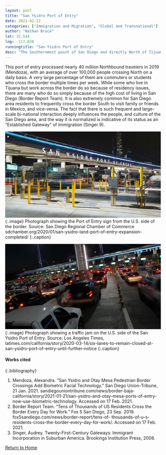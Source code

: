 ```yaml
---
layout: post
title: "San Ysidro Port of Entry"
date: 2021-02-22
categories: ["Immigration and Migration", "Global and Transnational"]
author: "Nathan Bruce"
lat: 32.544
lng: -117.030
runningtitle: "San Ysidro Port of Entry"
desc: "The Southernmost point of San Diego and directly North of Tijuana, this is one of the world’s busiest land border crossings."
---
```

This port of entry processed nearly 40 million Northbound travelers in 2019 (Mendoza), with an average of over 100,000 people crossing North on a daily basis. A very large percentage of them are commuters or students who cross the border multiple times per week. While some who live in Tijuana but work across the border do so because of residency issues, there are many who do so simply because of the high cost of living in San Diego (Border Report Team). It is also extremely common for San Diego area residents to frequently cross the border South to visit family or friends in Mexico, and vice-versa. The fact that there is such frequent and large-scale bi-national interaction deeply influences the people, and culture of the San Diego area, and the way it is normalized is indicative of its status as an “Established Gateway” of immigration (Singer 9).

![San Ysidro Port of Entry Sign](images/SanYsidroPort_Pin2_Image1.jpg)
   {:.image} 
Photograph showing the Port of Entry sign from the U.S. side of the border.
Source: San Diego Regional Chamber of Commerce sdchamber.org/2020/01/san-ysidro-land-port-of-entry-expansion-completed/
   {:.caption} 

![Traffic at San Ysidro Port of Entry](images/SanYsidroPort_Pin2_Image2.jpg)
   {:.image} 
Photograph showing a traffic jam on the U.S. side of the San Ysidro Port of Entry.
Source: Los Angeles Times, latimes.com/california/story/2020-03-14/six-lanes-to-remain-closed-at-san-ysidro-port-of-entry-until-further-notice
   {:.caption} 


#### Works cited

{:.bibliography}
1. Mendoza, Alexandra. “San Ysidro and Otay Mesa Pedestrian Border Crossings Add Biometric Facial Technology.” San Diego Union-Tribune, 21 Jan. 2021. sandiegouniontribune.com/news/border-baja-california/story/2021-01-21/san-ysidro-and-otay-mesa-ports-of-entry-now-use-biometric-technology. Accessed on 17 Feb. 2021.
2. Border Report Team. “Tens of Thousands of US Residents Cross the Border Every Day for 	Work.” Fox 5 San Diego, 23 Sep. 2019. fox5sandiego.com/news/border-report/tens-of-	thousands-of-u-s-residents-cross-the-border-every-day-for-work/. Accessed on 17 Feb. 2021.
3. Singer, Audrey. Twenty-First-Century Gateways: Immigrant Incorporation in Suburban America. Brookings Institution Press, 2008.

[Return to Home](https://uclachicanxstudies.github.io/BarrioSuburbanisms/)
